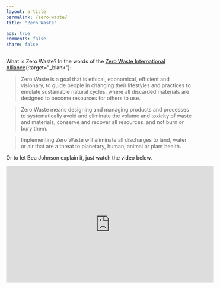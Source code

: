 ```yaml
---
layout: article
permalink: /zero-waste/
title: "Zero Waste"

ads: true
comments: false
share: false
---
```


What is Zero Waste? In the words of the [Zero Waste International Alliance](http://zwia.org/){:target="_blank"}:

>Zero Waste is a goal that is ethical, economical, efficient and visionary, to guide people in changing their lifestyles and practices to emulate sustainable natural cycles, where all discarded materials are designed to become resources for others to use.

>Zero Waste means designing and managing products and processes to systematically avoid and eliminate the volume and toxicity of waste and materials, conserve and recover all resources, and not burn or bury them.

>Implementing Zero Waste will eliminate all discharges to land, water or air that are a threat to planetary, human, animal or plant health.

Or to let Bea Johnson explain it, just watch the video below.

<iframe width="560" height="315" src="https://www.youtube-nocookie.com/embed/kWnsmzSSgdI" frameborder="0" allow="autoplay; encrypted-media" allowfullscreen></iframe>
